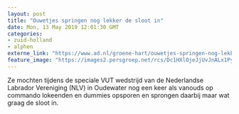 ```yaml
---
layout: post
title: "Ouwetjes springen nog lekker de sloot in"
date: Mon, 13 May 2019 12:01:30 GMT
categories: 
- zuid-holland 
- alphen 
externe_link: "https://www.ad.nl/groene-hart/ouwetjes-springen-nog-lekker-de-sloot-in~a08d1c47/"
feature_image: "https://images2.persgroep.net/rcs/Dc1HXlOjeJjUvJnALx1Pym1mzbw/diocontent/148015544/_fitwidth/400/?appId=21791a8992982cd8da851550a453bd7f&quality=0.7"
---
```


Ze mochten tijdens de speciale VUT wedstrijd van de Nederlandse Labrador Vereniging (NLV) in Oudewater nog een keer als vanouds op commando lokeenden en dummies opsporen en sprongen daarbij maar wat graag de sloot in.
